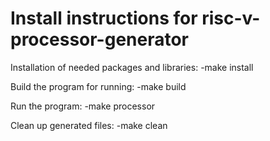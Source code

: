 # Install instructions for risc-v-processor-generator

Installation of needed packages and libraries:
-make install

Build the program for running:
-make build

Run the program:
-make processor

Clean up generated files:
-make clean
